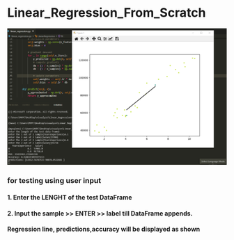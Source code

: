 # Linear_Regression_From_Scratch
![](st.png)
### for testing using user input
#### 1. Enter the LENGHT of the test DataFrame
#### 2. Input the sample >> ENTER >> label till DataFrame appends.
#### Regression line, predictions,accuracy will be displayed as shown
